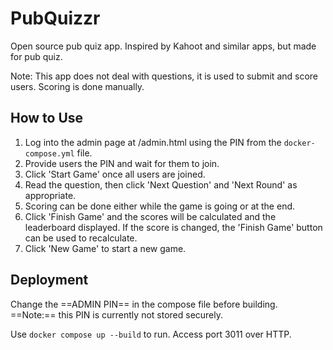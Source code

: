 # PubQuizzr
Open source pub quiz app. Inspired by Kahoot and similar apps, but made for pub quiz. 

Note: This app does not deal with questions, it is used to submit and score users. Scoring is done manually.

## How to Use
1. Log into the admin page at /admin.html using the PIN from the ``docker-compose.yml`` file.
2. Provide users the PIN and wait for them to join.
3. Click 'Start Game' once all users are joined.
4. Read the question, then click 'Next Question' and 'Next Round' as appropriate.
5. Scoring can be done either while the game is going or at the end.
6. Click 'Finish Game' and the scores will be calculated and the leaderboard displayed. If the score is changed, the 'Finish Game' button can be used to recalculate.
7. Click 'New Game' to start a new game.

## Deployment
Change the ==ADMIN PIN== in the compose file before building. ==Note:== this PIN is currently not stored securely.

Use ``docker compose up --build`` to run. Access port 3011 over HTTP.